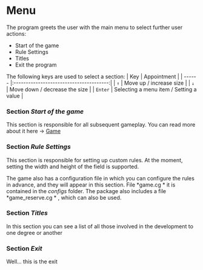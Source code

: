 # Menu
The program greets the user with the main menu to select further user actions:
+ Start of the game
+ Rule Settings
+ Titles
+ Exit the program

The following keys are used to select a section:
  |   Key   |              Appointment                |
  | ------  |:---------------------------------------:| 
  |   `↑`   |        Move up / increase size          |
  |   `↓`   |     Move down / decrease the size       |
  | `Enter` | Selecting a menu item / Setting a value |

### Section *Start of the game*
This section is responsible for all subsequent gameplay. You can read more about it here -> [Game](game.md)

### Section *Rule Settings*
This section is responsible for setting up custom rules. At the moment, setting the width and height of the field is supported.

The game also has a configuration file in which you can configure the rules in advance, and they will appear in this section. File *game.cg * it is contained in the *configs* folder. The package also includes a file *game_reserve.cg * , which can also be used.

### Section *Titles*
In this section you can see a list of all those involved in the development to one degree or another

### Section *Exit*
Well... this is the exit
